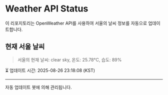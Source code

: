 
# Weather API Status

이 리포지토리는 OpenWeather API를 사용하여 서울의 날씨 정보를 자동으로 업데이트합니다.

## 현재 서울 날씨
> 서울의 현재 날씨: clear sky, 온도: 25.78°C, 습도: 89%

⏳ 업데이트 시간: 2025-08-26 23:18:08 (KST)

---
자동 업데이트 봇에 의해 관리됩니다.
